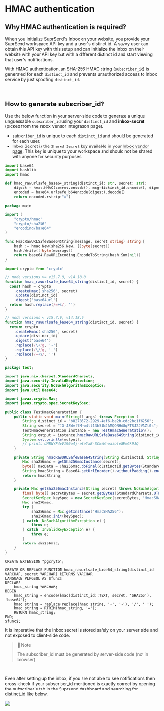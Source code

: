 # HMAC authentication

## Why HMAC authentication is required?

When you initialize SuprSend's Inbox on your website, you provide your SuprSend workspace API key and a user's distinct id. A savvy user can obtain this API key with this setup and can initialize the inbox on their website with your API key but with a different distinct id and start viewing that user's notifications.

With HMAC authentication, an SHA-256 HMAC string (`subscriber_id`) is generated for each `distinct_id` and prevents unauthorized access to Inbox service by just spoofing `distinct_id`.

<br />

## How to generate subscriber_id?

Use the below function in your server-side code to generate a unique unguessable `subscriber_id` using your `distinct_id` and **inbox-secret** (picked from the Inbox Vendor Integration page).

- `subscriber_id` is unique to each `distinct_id` and should be generated for each user.
- Inbox Secret is the `Shared Secret` key available in your [Inbox vendor page](https://app.suprsend.com/en/production/vendors/inbox/suprsend-inbox). This key is unique to your workspace and should not be shared with anyone for security purposes

```python
import base64
import hashlib
import hmac

def hmac_rawurlsafe_base64_string(distinct_id: str, secret: str):
    digest = hmac.HMAC(secret.encode(), msg=distinct_id.encode(), digestmod=hashlib.sha256).digest()
    encoded = base64.urlsafe_b64encode(digest).decode()
    return encoded.rstrip("=")
```

```go
package main

import (
	"crypto/hmac"
	"crypto/sha256"
	"encoding/base64"
)

func HmacRawURLSafeBase64String(message, secret string) string {
	hash := hmac.New(sha256.New, []byte(secret))
	hash.Write([]byte(message))
	return base64.RawURLEncoding.EncodeToString(hash.Sum(nil))
}
```

```javascript Node
import crypto from 'crypto'

// node versions >= v15.7.0, v14.18.0
function hmac_rawurlsafe_base64_string(distinct_id, secret) {
  const hash = crypto
    .createHmac('sha256', secret)
    .update(distinct_id)
    .digest('base64url')
  return hash.replace(/=+$/, '')
}

// node versions < v15.7.0, v14.18.0
function hmac_rawurlsafe_base64_string(distinct_id, secret) {
  return crypto
    .createHmac('sha256', secret)
    .update(distinct_id)
    .digest('base64')
    .replace(/\+/g, '-')
    .replace(/\//g, '_')
    .replace(/=+$/, '')
}
```

```java
package test;

import java.nio.charset.StandardCharsets;
import java.security.InvalidKeyException;
import java.security.NoSuchAlgorithmException;
import java.util.Base64;

import javax.crypto.Mac;
import javax.crypto.spec.SecretKeySpec;

public class TestHmacGeneratation {
	public static void main(String[] args) throws Exception {
		String distinct_id = "b8278572-2929-4af6-be2b-cdc2bc1f6256";
		String secret = "IG-J8Wvf7M-w4ll13h53NJAMQQNHdUqFTSJ2JVAZl0s";
		TestHmacGeneratation instance = new TestHmacGeneratation();
		String output = instance.hmacRawURLSafeBase64String(distinct_id, secret);
		System.out.println(output);
		// prints dHBWYF4oV190o4j-e3eYxB-SCkeHnoaiofe8EmGk9JQ
	}

	private String hmacRawURLSafeBase64String(String distinctId, String secret) throws InvalidKeyException, NoSuchAlgorithmException {
		Mac sha256mac = getSha256macInstance(secret);
		byte[] macData = sha256mac.doFinal(distinctId.getBytes(StandardCharsets.UTF_8));
		String hmacString = Base64.getUrlEncoder().withoutPadding().encodeToString(macData);
		return hmacString;
	}

	private Mac getSha256macInstance(String secret) throws NoSuchAlgorithmException, InvalidKeyException {
		final byte[] secretBytes = secret.getBytes(StandardCharsets.UTF_8);
		SecretKeySpec keySpec = new SecretKeySpec(secretBytes, "HmacSHA256");
		Mac sha256mac;
		try {
			sha256mac = Mac.getInstance("HmacSHA256");
			sha256mac.init(keySpec);
		} catch (NoSuchAlgorithmException e) {
			throw e;
		} catch (InvalidKeyException e) {
			throw e;
		}
		return sha256mac;
	}
}
```

```pgsql
CREATE EXTENSION "pgcryto";

CREATE OR REPLACE FUNCTION hmac_rawurlsafe_base64_string(distinct_id VARCHAR, secret VARCHAR) RETURNS VARCHAR
LANGUAGE PLPGSQL AS $func$
DECLARE
    hmac_string VARCHAR;
BEGIN
    hmac_string = encode(hmac(distinct_id::TEXT, secret, 'SHA256'), 'base64');
    hmac_string = replace(replace(hmac_string, '+', '-'), '/', '_');
    hmac_string = RTRIM(hmac_string, '=');
    RETURN hmac_string;
END;
$func$;
```

It is imperative that the inbox secret is stored safely on your server side and not exposed to client-side code.

> 🚧 Note
>
> The subscriber_id must be generated by server-side code (not in browser)

<br />

Even after setting up the inbox, if you are not able to see notifications then cross-check if your subscriber_id mentioned is exactly correct by opening the subscriber's tab in the Suprsend dashboard and searching for distinct_id like below.

![](https://files.readme.io/d8eaa47-Screenshot_2023-01-05_at_8.41.40_PM.png)
